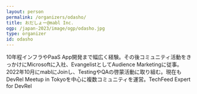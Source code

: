 ```yaml
---
layout: person
permalink: /organizers/odasho/
title: おだしょー@mabl Inc.
ogp: /japan-2023/image/ogp/odasho.jpg
type: organizer
id: odasho
---
```

10年程インフラやPaaS App開発まで幅広く経験。その後コミュニティ活動をきっかけにMicrosoftに入社、EvangelistとしてAudience Marketingに従事。2022年10月にmablにJoinし、TestingやQAの啓蒙活動に取り組む。現在もDevRel Meetup in Tokyoを中心に複数コミュニティを運営。TechFeed Expert for DevRel
